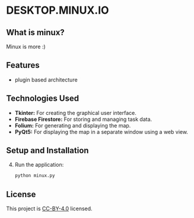 # DESKTOP.MINUX.IO

## What is minux?

Minux is more :) 

## Features

- plugin based architecture

## Technologies Used

- **Tkinter:** For creating the graphical user interface.
- **Firebase Firestore:** For storing and managing task data.
- **Folium:** For generating and displaying the map.
- **PyQt5:** For displaying the map in a separate window using a web view.

## Setup and Installation



4. Run the application:

    ```bash
    python minux.py
    ```

## License

This project is [CC-BY-4.0](https://creativecommons.org/licenses/by/4.0/) licensed.
